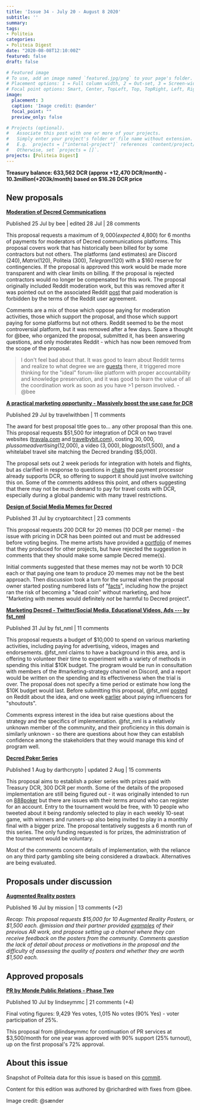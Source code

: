 ```yaml
---
title: 'Issue 34 - July 20 - August 8 2020'
subtitle: ''
summary: 
tags:
- Politeia
categories:
- Politeia Digest
date: "2020-08-08T12:10:00Z"
featured: false
draft: false

# Featured image
# To use, add an image named `featured.jpg/png` to your page's folder.
# Placement options: 1 = Full column width, 2 = Out-set, 3 = Screen-width
# Focal point options: Smart, Center, TopLeft, Top, TopRight, Left, Right, BottomLeft, Bottom, BottomRight
image:
  placement: 3
  caption: 'Image credit: @sænder'
  focal_point: ""
  preview_only: false

# Projects (optional).
#   Associate this post with one or more of your projects.
#   Simply enter your project's folder or file name without extension.
#   E.g. `projects = ["internal-project"]` references `content/project/deep-learning/index.md`.
#   Otherwise, set `projects = []`.
projects: [Politeia Digest]
---
```


**Treasury balance: 633,562 DCR (approx +12,470 DCR/month) - $10.3 million (+$203k/month) based on $16.26 DCR price**

## New proposals

**[Moderation of Decred Communications](https://proposals.decred.org/proposals/32cba00)**

Published 25 Jul by bee | edited 28 Jul | 28 comments

This proposal requests a maximum of $9,000 (expected ~$4,800) for 6 months of payments for moderators of Decred communications platforms. This proposal covers work that has historically been billed for by some contractors but not others. The platforms (and estimates) are Discord ($240), Matrix ($120), Politeia ($300), Telegram ($120) with a $160 reserve for contingencies. If the proposal is approved this work would be made more transparent and with clear limits on billing. If the proposal is rejected contractors would no longer be compensated for this work. The proposal originally included Reddit moderation work, but this was removed after it was pointed out on the associated Reddit [post](https://www.reddit.com/r/decred/comments/hxxd9s/moderation_of_decred_communications_politeia/) that paid moderation is forbidden by the terms of the Reddit user agreement.

Comments are a mix of those which oppose paying for moderation activities, those which support the proposal, and those which support paying for some platforms but not others. Reddit seemed to be the most controversial platform, but it was removed after a few days. Spare a thought for @bee, who organized the proposal, submitted it, has been answering questions, and only moderates Reddit - which has now been removed from the scope of the proposal.

> I don't feel bad about that. It was good to learn about Reddit terms and realize to what degree we are [guests](https://www.redditinc.com/policies/user-agreement) there, it triggered more thinking for the "ideal" forum-like platform with proper accountability and knowledge preservation, and it was good to learn the value of all the coordination work as soon as you have >1 person involved. - @bee

**[A practical marketing opportunity - Massively boost the use case for DCR](https://proposals.decred.org/proposals/2dcbc3e)**

Published 29 Jul by travelwithben | 11 comments

The award for best proposal title goes to... any other proposal than this one. This proposal requests $51,500 for integration of DCR on two travel websites ([travala.com](https://www.travala.com/) and [travelbybit.com](https://travelbybit.com/)), costing $30,000, plus some advertising ($12,000), a video ($3,000), blog posts ($1,500), and a whitelabel travel site matching the Decred branding ($5,000).

The proposal sets out 2 week periods for integration with hotels and flights, but as clarified in response to questions in [chats](https://matrix.to/#/!qYpAAClAYrHaUIGkLs:decred.org/$LFaTgEraOPCXQ0HMl0wM8aVmko-cBCToR76jNOgQfTg?via=decred.org&via=matrix.org&via=planetdecred.org) the payment processor already supports DCR, so offering to support it should just involve switching this on. Some of the comments address this point, and others suggesting that there may not be much demand to pay for travel costs with DCR, especially during a global pandemic with many travel restrictions.

**[Design of Social Media Memes for Decred](https://proposals.decred.org/proposals/4f81031)**

Published 31 Jul by cryptoarchitect | 23 comments

This proposal requests 200 DCR for 20 memes (10 DCR per meme) - the issue with pricing in DCR has been pointed out and must be addressed before voting begins. The meme artists have provided a [portfolio](https://ertekprojects.com/decredmemes/2020/08/04/portfolio-for-crytpohumorproject/) of memes that they produced for other projects, but have rejected the suggestion in comments that they should make some sample Decred meme(s).

Initial comments suggested that these memes may not be worth 10 DCR each or that paying one team to produce 20 memes may not be the best approach. Then discussion took a turn for the surreal when the proposal owner started posting numbered lists of "[facts](https://proposals.decred.org/proposals/4f810317e07d134520faa6fd98a14b4c3e08c38227501558a90c1457c939ecd1/comments/15)", including how the project ran the risk of becoming a "dead coin" without marketing, and how "Marketing with memes would definitely *not* be harmful to Decred project".

**[Marketing Decred - Twitter/Social Media, Educational Videos, Ads --- by fst_nml](https://proposals.decred.org/proposals/3372cfc)**

Published 31 Jul by fst\_nml | 11 comments

This proposal requests a budget of $10,000 to spend on various marketing activities, including paying for advertising, videos, images and endorsements. @fst\_nml claims to have a background in this area, and is offering to volunteer their time to experiment with a variety of methods in spending this initial $10K budget. The program would be run in consultation with members of the #marketing-strategy channel on Discord, and a report would be written on the spending and its effectiveness when the trial is over. The proposal does not specify a time period or estimate how long the $10K budget would last. Before submitting this proposal, @fst\_nml [posted](https://www.reddit.com/r/decred/comments/hzo3yu/creating_a_decred_marketing_workgroup/) on Reddit about the idea, and one week [earlier](https://www.reddit.com/r/decred/comments/hw3atn/ideas_for_growing_the_decred_userbase/) about paying influencers for "shoutouts".

Comments express interest in the idea but raise questions about the strategy and the specifics of implementation. @fst\_nml is a relatively unknown member of the community, and their proficiency in this domain is similarly unknown - so there are questions about how they can establish confidence among the stakeholders that they would manage this kind of program well.

**[Decred Poker Series](https://proposals.decred.org/proposals/7a67ed5)**

Published 1 Aug by darthcrypto | updated 2 Aug | 15 comments

This proposal aims to establish a poker series with prizes paid with Treasury DCR, 300 DCR per month. Some of the details of the proposed implementation are still being figured out - it was originally intended to run on [888poker](https://www.888poker.com/) but there are issues with their terms around who can register for an account. Entry to the tournament would be free, with 10 people who tweeted about it being randomly selected to play in each weekly 10-seat game, with winners and runners-up also being invited to play in a monthly final with a bigger prize. The proposal tentatively suggests a 6 month run of this series. The only funding requested is for prizes, the administration of the tournament would be voluntary.

Most of the comments concern details of implementation, with the reliance on any third party gambling site being considered a drawback. Alternatives are being evaluated.

## Proposals under discussion

**[Augmented Reality posters](https://proposals.decred.org/proposals/dedf452074752d7e29304a0566643feb26d1d130596e04c613e15de113ac2d08)**

Published 16 Jul by mission | 13 comments (+2)

*Recap: This proposal requests $15,000 for 10 Augmented Reality Posters, or $1,500 each. @mission and their partner provided [examples](http://www.users.pjwstk.edu.pl/~s2946/decred.pdf) of their previous AR work, and propose setting up a channel where they can receive feedback on the posters from the community. Comments question the lack of detail about process or motivations in the proposal and the difficulty of assessing the quality of posters and whether they are worth $1,500 each.*

## Approved proposals

**[PR by Monde Public Relations - Phase Two](https://proposals.decred.org/proposals/c81926b1958e54b2f294085da4ab03e9a63223f8ccd32e74a43493bf62de6185)**

Published 10 Jul by lindseymmc | 21 comments (+4)

Final voting figures: 9,429 Yes votes, 1,015 No votes (90% Yes) - voter participation of 25%.

This proposal from @lindseymmc for continuation of PR services at $3,500/month for one year was approved with 90% support (25% turnout), up on the first proposal's 72% approval.

## About this issue

Snapshot of Politeia data for this issue is based on this [commit](https://github.com/decred-proposals/mainnet/commit/4cd50a36818324d34991a8cb115a337543d82c58).

Content for this edition was authored by @richardred with fixes from @bee.

Image credit: @sænder